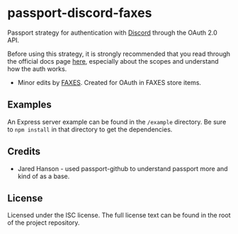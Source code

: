 # passport-discord-faxes

Passport strategy for authentication with [Discord](http://discordapp.com) through the OAuth 2.0 API.

Before using this strategy, it is strongly recommended that you read through the official docs page [here](https://discord.com/developers/docs/topics/oauth2), especially about the scopes and understand how the auth works.

- Minor edits by [FAXES](https://faxes.zone). Created for OAuth in FAXES store items.


## Examples
An Express server example can be found in the `/example` directory. Be sure to `npm install` in that directory to get the dependencies.

## Credits
* Jared Hanson - used passport-github to understand passport more and kind of as a base.

## License
Licensed under the ISC license. The full license text can be found in the root of the project repository.
